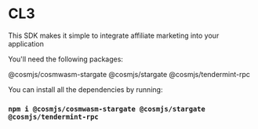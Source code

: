 # CL3

This SDK makes it simple to integrate affiliate marketing into your application

You'll need the following packages:

@cosmjs/cosmwasm-stargate
@cosmjs/stargate
@cosmjs/tendermint-rpc

You can install all the dependencies by running:

### `npm i @cosmjs/cosmwasm-stargate @cosmjs/stargate @cosmjs/tendermint-rpc`

